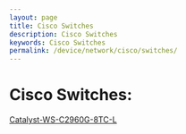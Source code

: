 ```yaml
---
layout: page
title: Cisco Switches
description: Cisco Switches
keywords: Cisco Switches
permalink: /device/network/cisco/switches/
---
```


# Cisco Switches:

<a href="/device/network/cisco/switches/catalyst-ws-c2960g-8tc-l/">Catalyst-WS-C2960G-8TC-L</a>
